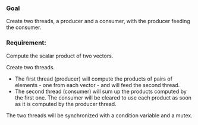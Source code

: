 ### Goal
Create two threads, a producer and a consumer, with the producer feeding the consumer.

### Requirement: 

Compute the scalar product of two vectors.

Create two threads. 
- The first thread (producer) will compute the products of pairs of elements - one from each vector - and will feed the second thread. 
- The second thread (consumer) will sum up the products computed by the first one. The consumer will be cleared to use each product as soon as it is computed by the producer thread.

The two threads will be synchronized with a condition variable and a mutex. 
